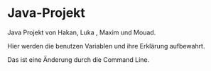 # Java-Projekt


Java Projekt von Hakan, Luka , Maxim und Mouad.

Hier werden die benutzen Variablen und ihre Erklärung aufbewahrt.

Das ist eine Änderung durch die Command Line.


